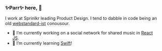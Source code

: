### ✨Parr✨ here, 👋

I work at Sprinlkr leading Product Design. I tend to dabble in code being an old [webstandard-ist](https://developer.mozilla.org/en-US/docs/Learn/Getting_started_with_the_web/The_web_and_web_standards) conousour.

- 🔭 I’m currently working on a social network for shared music in [React JS](https://reactjs.org/).
- 🌱 I’m currently learning [Swift](https://developer.apple.com/swift/)!

